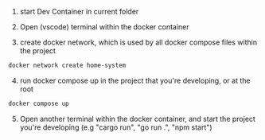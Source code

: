 1. start Dev Container in current folder

2. Open (vscode) terminal within the docker container

3. create docker network, which is used by all docker compose files within the project

```bash
docker network create home-system
```

4. run docker compose up in the project that you're developing, or at the root

```bash
docker compose up
```

5. Open another terminal within the docker container, and start the project you're developing (e.g "cargo run", "go run .", "npm start")
